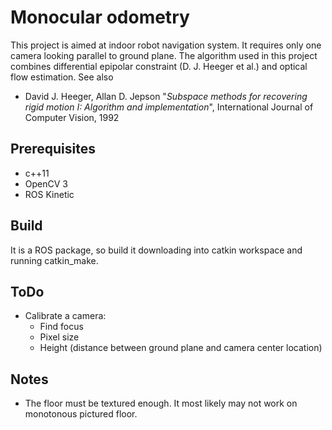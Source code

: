 # Monocular odometry
This project is aimed at indoor robot navigation system. It requires only one camera looking parallel to ground plane. 
The algorithm used in this project combines differential epipolar constraint (D. J. Heeger et al.) and optical flow estimation.  See also 
* David J. Heeger, Allan D. Jepson "_Subspace methods for recovering rigid motion I: Algorithm and implementation_", International Journal of Computer Vision, 1992

## Prerequisites 
* c++11
* OpenCV 3
* ROS Kinetic

## Build
It is a ROS package, so build it downloading into catkin workspace and running catkin_make.
    
## ToDo
* Calibrate a camera:
  * Find focus
  * Pixel size
  * Height (distance between ground plane and camera center location)
  
 ## Notes
 * The floor must be textured enough. It most likely may not work on monotonous pictured floor.
